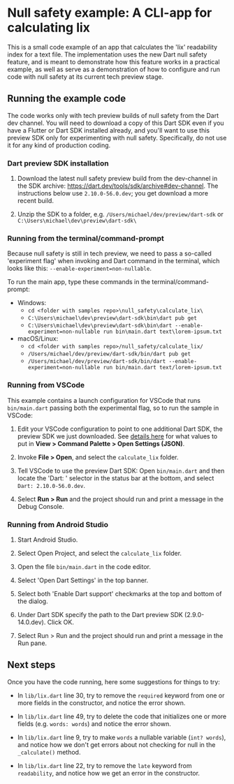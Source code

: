 # Null safety example: A CLI-app for calculating lix

This is a small code example of an app that calculates the 'lix' readability
index for a text file. The implementation uses the new Dart null safety feature,
and is meant to demonstrate how this feature works in a practical example,
as well as serve as a demonstration of how to configure and run code with null
safety at its current tech preview stage.

## Running the example code

The code works only with tech preview builds of null safety from the Dart dev
channel. You will need to download a copy of this Dart SDK even if you have a
Flutter or Dart SDK installed already, and you'll want to use this preview SDK
only for experimenting with null safety. Specifically, do not use it for any
kind of production coding.

### Dart preview SDK installation

  1. Download the latest null safety preview build from the dev-channel in the
     SDK archive: https://dart.dev/tools/sdk/archive#dev-channel. The
     instructions below use `2.10.0-56.0.dev`; you get download a more recent
     build.
   
  1. Unzip the SDK to a folder, e.g. `/Users/michael/dev/preview/dart-sdk` or
     `C:\Users\michael\dev\preview\dart-sdk\`

### Running from the terminal/command-prompt

Because null safety is still in tech preview, we need to pass a so-called
'experiment flag' when invoking and Dart command in the terminal, which looks
like this: `--enable-experiment=non-nullable`.

To run the main app, type these commands in the terminal/command-prompt:

  - Windows:
    - `cd <folder with samples repo>\null_safety\calculate_lix\`
    - `C:\Users\michael\dev\preview\dart-sdk\bin\dart pub get`
    - `C:\Users\michael\dev\preview\dart-sdk\bin\dart --enable-experiment=non-nullable run bin\main.dart text\lorem-ipsum.txt`
  - macOS/Linux:
    - `cd <folder with samples repo>/null_safety/calculate_lix/`
    - `/Users/michael/dev/preview/dart-sdk/bin/dart pub get`
    - `/Users/michael/dev/preview/dart-sdk/bin/dart --enable-experiment=non-nullable run bin/main.dart text/lorem-ipsum.txt`

### Running from VSCode

This example contains a launch configuration for VSCode that runs
`bin/main.dart` passing both the experimental flag, so to run the sample in
VSCode:

  1. Edit your VSCode configuration to point to one additional Dart SDK, the
     preview SDK we just downloaded. See [details
     here](https://dartcode.org/docs/quickly-switching-between-sdk-versions/)
     for what values to put in **View > Command Palette > Open Settings (JSON)**.

  1. Invoke **File > Open**, and select the `calculate_lix` folder.

  1. Tell VSCode to use the preview Dart SDK: Open `bin/main.dart` and then
     locate the 'Dart: <version number>' selector in the status bar at the
     bottom, and select `Dart: 2.10.0-56.0.dev`.

  1. Select **Run > Run** and the project should run and print a message in the Debug
     Console.


### Running from Android Studio

  1. Start Android Studio.

  1. Select Open Project, and select the `calculate_lix` folder.

  1. Open the file `bin/main.dart` in the code editor.

  1. Select 'Open Dart Settings' in the top banner.

  1. Select both 'Enable Dart support' checkmarks at the top and bottom of the dialog.
  
  1. Under Dart SDK specify the path to the Dart preview SDK (2.9.0-14.0.dev). Click OK.

  1. Select Run > Run and the project should run and print a message in the Run
     pane.

## Next steps

Once you have the code running, here some suggestions for things to try:

  * In `lib/lix.dart` line 30, try to remove the `required` keyword from one or
    more fields in the constructor, and notice the error shown.

  * In `lib/lix.dart` line 49, try to delete the code that initializes one or more
    fields (e.g. `words: words`) and notice the error shown.

  * In `lib/lix.dart` line 9, try to make `words` a nullable variable (`int?
    words`), and notice how we don't get errors about not checking for null in
    the `_calculate()` method.

  * In `lib/lix.dart` line 22, try to remove the `late` keyword from
    `readability`, and notice how we get an error in the constructor.
